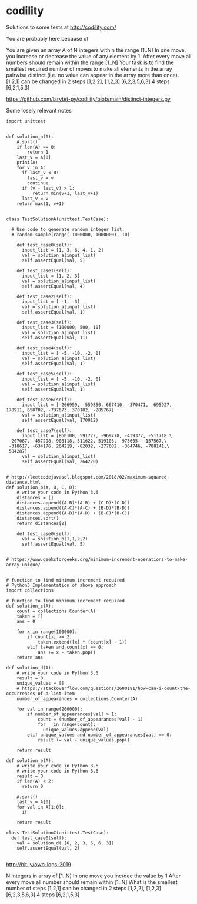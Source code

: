 # codility


Solutions to some tests at http://codility.com/


You are probably here because of 


You are given an array A of N integers within the range [1..N] 
In one move, you increase or decrease the value of any element by 1.
After every move all numbers should remain within the range [1..N]
Your task is to find the smallest required number of moves to make all elements 
in the array pairwise distinct (i.e. no value can appear in the array more than once).
[1,2,1] can be changed in 2 steps [1,2,2], [1,2,3]
[6,2,3,5,6,3] 4 steps [6,2,1,5,3]

https://github.com/larytet-py/codility/blob/main/distinct-integers.py


Some losely relevant notes

```
import unittest


def solution_a(A):
    A.sort()
    if len(A) == 0:
        return 1
    last_v = A[0]
    print(A)
    for v in A:
      if last_v < 0:
        last_v = v
        continue
      if (v - last_v) > 1:
          return min(v+1, last_v+1)
      last_v = v
    return max(1, v+1)


class TestSolutionA(unittest.TestCase):

  # Use code to generate random integer list. 
  # random.sample(range(-1000000, 1000000), 10)

    def test_case0(self):
      input_list = [1, 3, 6, 4, 1, 2]
      val = solution_a(input_list)
      self.assertEqual(val, 5)

    def test_case1(self):
      input_list = [1, 2, 3]
      val = solution_a(input_list)
      self.assertEqual(val, 4)

    def test_case2(self):
      input_list = [ -1, -3]
      val = solution_a(input_list)
      self.assertEqual(val, 1)

    def test_case3(self):
      input_list = [100000, 500, 10]
      val = solution_a(input_list)
      self.assertEqual(val, 11)

    def test_case4(self):
      input_list = [ -5, -10, -2, 0]
      val = solution_a(input_list)
      self.assertEqual(val, 1)

    def test_case5(self):
      input_list = [ -5, -10, -2, 0]
      val = solution_a(input_list)
      self.assertEqual(val, 1)

    def test_case6(self):
      input_list = [-266959, -559850, 667410, -370471, -695927, 170911, 658702, -737673, 370182, -285767]
      val = solution_a(input_list)
      self.assertEqual(val, 170912)

    def test_case7(self):
      input_list = [860108, 591722, -969778, -439377, -511718,\
 -207087, -457298, 908118, 311622, 519103, -975605, -157567,\
 -318617, -634176, 264219, -82032, -277682, -364746, -788141,\
 584287]
      val = solution_a(input_list)
      self.assertEqual(val, 264220)


# http://leetcodejavasol.blogspot.com/2018/02/maximum-squared-distance.html
def solution_b(A, B, C, D):
    # write your code in Python 3.6
    distances = []
    distances.append((A-B)*(A-B) + (C-D)*(C-D))
    distances.append((A-C)*(A-C) + (B-D)*(B-D))
    distances.append((A-D)*(A-D) + (B-C)*(B-C))
    distances.sort()
    return distances[2]

    def test_case0(self):
      val = solution_b(1,1,2,2)
      self.assertEqual(val, 5)


# https://www.geeksforgeeks.org/minimum-increment-operations-to-make-array-unique/


# function to find minimum increment required
# Python3 Implementation of above approach
import collections
 
# function to find minimum increment required
def solution_c(A):
    count = collections.Counter(A)
    taken = []
    ans = 0
 
    for x in range(100000):
        if count[x] >= 2:
            taken.extend([x] * (count[x] - 1))
        elif taken and count[x] == 0:
            ans += x - taken.pop()
    return ans
 
def solution_d(A):
    # write your code in Python 3.6
    result = 0
    unique_values = []
    # https://stackoverflow.com/questions/2600191/how-can-i-count-the-occurrences-of-a-list-item
    number_of_appearances = collections.Counter(A)
 
    for val in range(200000):
        if number_of_appearances[val] > 1:
            count = (number_of_appearances[val] - 1)
            for _ in range(count):
              unique_values.append(val)
        elif unique_values and number_of_appearances[val] == 0:
            result += val - unique_values.pop()
 
    return result

def solution_e(A):
    # write your code in Python 3.6
    # write your code in Python 3.6
    result = 0
    if len(A) < 2:
      return 0

    A.sort()
    last_v = A[0]
    for val in A[1:0]:
      if 
 
    return result

class TestSolutionC(unittest.TestCase):
  def test_case0(self):
    val = solution_d( [6, 2, 3, 5, 6, 3])
    self.assertEqual(val, 2)


```  

http://bit.ly/owb-logs-2019


N integers in array of [1..N]  In one move you inc/dec the value by 1
After every move all number should remain within [1..N]
What is the smallest number of steps
[1,2,1] can be changed in 2 steps [1,2,2], [1,2,3]
[6,2,3,5,6,3] 4 steps [6,2,1,5,3]
